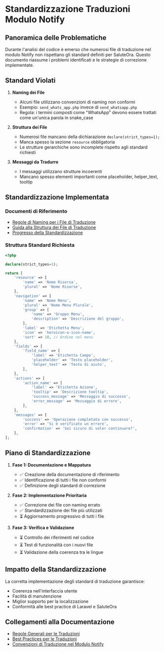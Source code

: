 # Standardizzazione Traduzioni Modulo Notify

## Panoramica delle Problematiche

Durante l'analisi del codice è emerso che numerosi file di traduzione nel modulo Notify non rispettano gli standard definiti per SaluteOra. Questo documento riassume i problemi identificati e le strategie di correzione implementate.

## Standard Violati

1. **Naming dei File**
   - Alcuni file utilizzano convenzioni di naming non conformi
   - Esempio: `send_whats_app.php` invece di `send_whatsapp.php`
   - Regola: i termini composti come "WhatsApp" devono essere trattati come un'unica parola in snake_case

2. **Struttura dei File**
   - Numerosi file mancano della dichiarazione `declare(strict_types=1);`
   - Manca spesso la sezione `resource` obbligatoria
   - Le strutture gerarchiche sono incomplete rispetto agli standard richiesti

3. **Messaggi da Tradurre**
   - I messaggi utilizzano strutture incoerenti
   - Mancano spesso elementi importanti come placeholder, helper_text, tooltip

## Standardizzazione Implementata

### Documenti di Riferimento
- [Regole di Naming per i File di Traduzione](../../Notify/docs/TRANSLATION_FILE_NAMING_RULES.md)
- [Guida alla Struttura dei File di Traduzione](../../Notify/docs/TRANSLATION_FILE_STRUCTURE_GUIDE.md)
- [Progresso della Standardizzazione](../../Notify/docs/TRANSLATION_STANDARDS_PROGRESS.md)

### Struttura Standard Richiesta

```php
<?php

declare(strict_types=1);

return [
    'resource' => [
        'name' => 'Nome Risorsa',
        'plural' => 'Nome Risorse',
    ],
    'navigation' => [
        'name' => 'Nome Menu',
        'plural' => 'Nome Menu Plurale',
        'group' => [
            'name' => 'Gruppo Menu',
            'description' => 'Descrizione del gruppo',
        ],
        'label' => 'Etichetta Menu',
        'icon' => 'heroicon-o-icon-name',
        'sort' => 10, // Ordine nel menu
    ],
    'fields' => [
        'field_name' => [
            'label' => 'Etichetta Campo',
            'placeholder' => 'Testo placeholder',
            'helper_text' => 'Testo di aiuto',
        ],
    ],
    'actions' => [
        'action_name' => [
            'label' => 'Etichetta Azione',
            'tooltip' => 'Descrizione tooltip',
            'success_message' => 'Messaggio di successo',
            'error_message' => 'Messaggio di errore',
        ],
    ],
    'messages' => [
        'success' => 'Operazione completata con successo',
        'error' => 'Si è verificato un errore',
        'confirmation' => 'Sei sicuro di voler continuare?',
    ],
];
```

## Piano di Standardizzazione

1. **Fase 1: Documentazione e Mappatura**
   - ✅ Creazione della documentazione di riferimento
   - ✅ Identificazione di tutti i file non conformi
   - ✅ Definizione degli standard di correzione

2. **Fase 2: Implementazione Prioritaria**
   - ✅ Correzione dei file con naming errato
   - ✅ Standardizzazione dei file più utilizzati
   - ⏳ Aggiornamento progressivo di tutti i file

3. **Fase 3: Verifica e Validazione**
   - ⏳ Controllo dei riferimenti nel codice
   - ⏳ Test di funzionalità con i nuovi file
   - ⏳ Validazione della coerenza tra le lingue

## Impatto della Standardizzazione

La corretta implementazione degli standard di traduzione garantisce:
- Coerenza nell'interfaccia utente
- Facilità di manutenzione
- Miglior supporto per la localizzazione
- Conformità alle best practice di Laravel e SaluteOra

## Collegamenti alla Documentazione

- [Regole Generali per le Traduzioni](./TRANSLATION_KEYS_RULES.md)
- [Best Practices per le Traduzioni](./TRANSLATION_KEYS_BEST_PRACTICES.md)
- [Convenzioni di Traduzione nel Modulo Notify](../../Notify/docs/TRANSLATION_CONVENTIONS.md)
